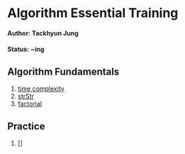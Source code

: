 # Algorithm Essential Training

#### Author: Tackhyun Jung

#### Status: ~ing

## Algorithm Fundamentals

1. [time complexity](https://github.com/takhyun12/Algorithm-Essential-Training/blob/main/time%20complexity.md)
2. [strStr](https://github.com/takhyun12/Algorithm-Essential-Training/blob/main/strStr.md)
3. [factorial](https://github.com/takhyun12/Algorithm-Essential-Training/blob/main/factorial.md)


## Practice
1. []
